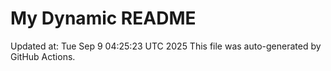 # My Dynamic README
Updated at: Tue Sep  9 04:25:23 UTC 2025
This file was auto-generated by GitHub Actions.

